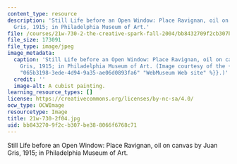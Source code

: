 ```yaml
---
content_type: resource
description: 'Still Life before an Open Window: Place Ravignan, oil on canvas by Juan
  Gris, 1915; in Philadelphia Museum of Art.'
file: /courses/21w-730-2-the-creative-spark-fall-2004/bb8432709f2cb307be388066f6768c71_21w-730-2f04.jpg
file_size: 173091
file_type: image/jpeg
image_metadata:
  caption: 'Still Life before an Open Window: Place Ravignan, oil on canvas by Juan
    Gris, 1915; in Philadelphia Museum of Art. (Image courtesy of the {{% resource_link
    "065b3198-3ede-4d94-9a35-ae06d0893fa6" "WebMuseum Web site" %}}.)'
  credit: ''
  image-alt: A cubist painting.
learning_resource_types: []
license: https://creativecommons.org/licenses/by-nc-sa/4.0/
ocw_type: OCWImage
resourcetype: Image
title: 21w-730-2f04.jpg
uid: bb843270-9f2c-b307-be38-8066f6768c71
---
```

Still Life before an Open Window: Place Ravignan, oil on canvas by Juan Gris, 1915; in Philadelphia Museum of Art.